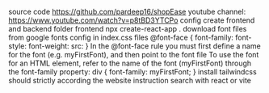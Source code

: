 source code https://github.com/pardeep16/shopEase
youtube channel: https://www.youtube.com/watch?v=p8tBD3YTCPo
config
    create frontend and backend folder
    frontend
        npx create-react-app .
        download font files from google fonts config in index.css files
        @font-face {
            font-family:
            font-style:
            font-weight:
            src:
        }
        In the @font-face rule you must first define a name for the font (e.g. myFirstFont), and then point to the font file
        To use the font for an HTML element, refer to the name of the font (myFirstFont) through the font-family property:
        div {
        font-family: myFirstFont;
        }
    install tailwindcss
        should strictly according the website instruction search with react or vite
        